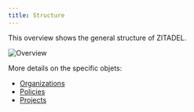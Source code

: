 ```yaml
---
title: Structure
---
```


This overview shows the general structure of ZITADEL.

![Overview](/img/concepts/objects/object_overview.png)

More details on the specific objets:

- [Organizations](./organizations)
- [Policies](./policies)
- [Projects](./projects)

